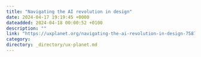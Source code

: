 ```yaml
---
title: "Navigating the AI revolution in design"
date: 2024-04-17 19:19:45 +0000
dateadded: 2024-04-18 00:00:52 +0100
description: ""
link: "https://uxplanet.org/navigating-the-ai-revolution-in-design-75872c1c799a?source=rss----819cc2aaeee0---4"
category:
directory: _directory/ux-planet.md
---
```


